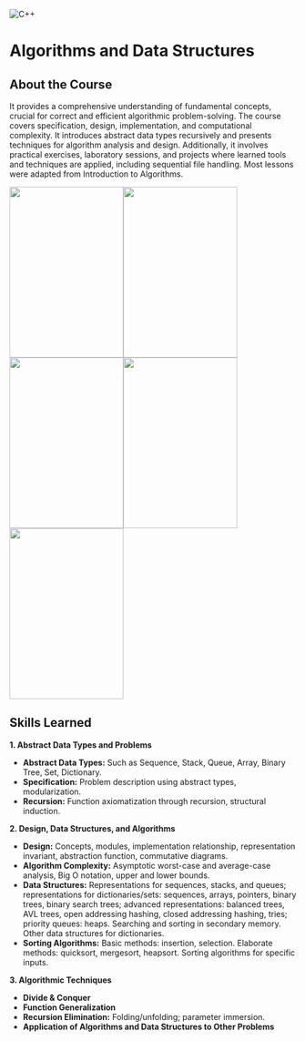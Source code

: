 ![C++](https://img.shields.io/badge/c++-%2300599C.svg?style=for-the-badge&logo=c%2B%2B&logoColor=white)
# Algorithms and Data Structures
## About the Course
It provides a comprehensive understanding of fundamental concepts, crucial for correct and efficient algorithmic problem-solving. The course covers specification, design, implementation, and computational complexity. It introduces abstract data types recursively and presents techniques for algorithm analysis and design. Additionally, it involves practical exercises, laboratory sessions, and projects where learned tools and techniques are applied, including sequential file handling. Most lessons were adapted from Introduction to Algorithms.

<img src="https://images.cdn1.buscalibre.com/fit-in/360x360/ce/4d/ce4daab00e405bca345cfbbf20b5c8df.jpg" width="200" height="300"><img src="https://m.media-amazon.com/images/I/81WPe-1hGbL._AC_UF1000,1000_QL80_.jpg" width="200" height="300"><img src="https://m.media-amazon.com/images/I/71ETsGj0-PL._AC_UF1000,1000_QL80_.jpg" width="200" height="300"><img src="https://m.media-amazon.com/images/I/81i3yPOUA5L._AC_UF1000,1000_QL80_.jpg" width="200" height="300"><img src="https://encrypted-tbn0.gstatic.com/images?q=tbn:ANd9GcSDvKcSuhN_FYilCE82HqTpjIW5NXO8lhHiP1HXASOpAw&s" width="200" height="300">

## Skills Learned
**1. Abstract Data Types and Problems**
- **Abstract Data Types:** Such as Sequence, Stack, Queue, Array, Binary Tree, Set, Dictionary.
- **Specification:** Problem description using abstract types, modularization.
- **Recursion:** Function axiomatization through recursion, structural induction.

**2. Design, Data Structures, and Algorithms**
- **Design:** Concepts, modules, implementation relationship, representation invariant, abstraction function, commutative diagrams.
- **Algorithm Complexity:** Asymptotic worst-case and average-case analysis, Big O notation, upper and lower bounds.
- **Data Structures:** Representations for sequences, stacks, and queues; representations for dictionaries/sets: sequences, arrays, pointers, binary trees, binary search trees; advanced representations: balanced trees, AVL trees, open addressing hashing, closed addressing hashing, tries; priority queues: heaps. Searching and sorting in secondary memory. Other data structures for dictionaries.
- **Sorting Algorithms:** Basic methods: insertion, selection. Elaborate methods: quicksort, mergesort, heapsort. Sorting algorithms for specific inputs.

**3. Algorithmic Techniques**
- **Divide & Conquer**
- **Function Generalization**
- **Recursion Elimination:** Folding/unfolding; parameter immersion.
- **Application of Algorithms and Data Structures to Other Problems**


